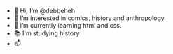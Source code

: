 - :raising_hand: Hi, I’m @debbeheh
- 👀 I’m interested in comics, history and anthropology.
- 🌱 I’m currently learning html and css.
- :books: I'm studying history
- 📫 

<!---
debbeheh/debbeheh is a ✨ special ✨ repository because its `README.md` (this file) appears on your GitHub profile.
You can click the Preview link to take a look at your changes.
--->
